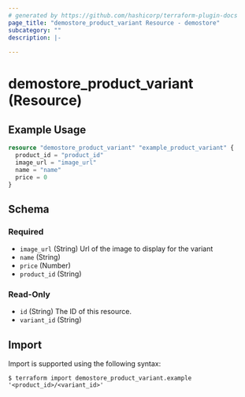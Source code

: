 ```yaml
---
# generated by https://github.com/hashicorp/terraform-plugin-docs
page_title: "demostore_product_variant Resource - demostore"
subcategory: ""
description: |-
  
---
```


# demostore_product_variant (Resource)



## Example Usage

```terraform
resource "demostore_product_variant" "example_product_variant" {
  product_id = "product_id"
  image_url = "image_url"
  name = "name"
  price = 0
}
```

<!-- schema generated by tfplugindocs -->
## Schema

### Required

- `image_url` (String) Url of the image to display for the variant
- `name` (String)
- `price` (Number)
- `product_id` (String)

### Read-Only

- `id` (String) The ID of this resource.
- `variant_id` (String)

## Import

Import is supported using the following syntax:

```shell
$ terraform import demostore_product_variant.example '<product_id>/<variant_id>'
```
